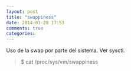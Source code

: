 ```yaml
---
layout: post
title: "swappiness"
date: 2014-01-28 17:53
comments: true
categories: 
---
```

Uso de la swap por parte del sistema. Ver sysctl.

>$  cat /proc/sys/vm/swappiness

